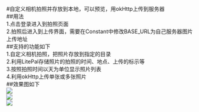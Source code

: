  #自定义相机拍照并存放到本地，可以预览，用okHttp上传到服务器<br>
 ##用法<br>
 1.点击登录进入到拍照页面<br>
 2.拍照后进入到上传界面，需要在Constant中修改BASE_URL为自己服务器图片上传地址<br>
 ##支持的功能如下<br>
 1.自定义相机拍照，把照片存放到指定的目录<br>
 2.利用LitePal存储照片的拍照的时间、地点、上传的标示等<br>
 3.按照拍照时间以天为单位显示照片列表<br>
 4.利用okHttp上传单张或多张照片<br>
 ##效果图如下<br>
 ![](https://github.com/xsy2015/WaterControl/blob/master/app/src/main/assets/01.png)<br>
 ![](https://github.com/xsy2015/WaterControl/blob/master/app/src/main/assets/02.png)<br>
 ![](https://github.com/xsy2015/WaterControl/blob/master/app/src/main/assets/03.png)<br>

